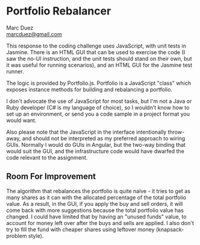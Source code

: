 # Portfolio Rebalancer

Marc Duez  
marcduez@gmail.com

This response to the coding challenge uses JavaScript, with unit tests in Jasmine. There is an HTML GUI that can be used to exercise the code (I saw the no-UI instruction, and the unit tests should stand on their own, but it was useful for running scenarios), and an HTML GUI for the Jasmine test runner.

The logic is provided by Portfolio.js. Portfolio is a JavaScript "class" which exposes instance methods for building and rebalancing a portfolio.

I don't advocate the use of JavaScript for most tasks, but I'm not a Java or Ruby developer (C# is my language of choice), so I wouldn't know how to set up an environment, or send you a code sample in a project format you would want.

Also please note that the JavaScript in the interface intentionally throw-away, and should not be interpreted as my preferred approach to wiring GUIs. Normally I would do GUIs in Angular, but the two-way binding that would suit the GUI, and the infrastructure code would have dwarfed the code relevant to the assignment.

## Room For Improvement
The algorithm that rebalances the portfolio is quite naïve - it tries to get as many shares as it can with the allocated percentage of the total portfolio value. As a result, in the GUI, if you apply the buy and sell orders, it will come back with more suggestions because the total portfolio value has changed. I could have limited that by having an "unused funds" value, to account for money left over after the buys and sells are applied. I also don't try to fill the fund with cheaper shares using leftover money (knapsack-problem style).
